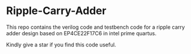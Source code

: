 # Ripple-Carry-Adder

This repo contains the verilog code and testbench code for a ripple carry adder design based on EP4CE22F17C6 in intel prime quartus.

Kindly give a star if you find this code useful.
